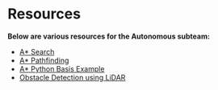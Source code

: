 # Resources

**Below are various resources for the Autonomous subteam:**

- [A* Search](https://www.codecademy.com/resources/docs/ai/search-algorithms/a-star-search)
- [A* Pathfinding](https://www.youtube.com/watch?v=-L-WgKMFuhE)
- [A* Python Basis Example](https://medium.com/@nicholas.w.swift/easy-a-star-pathfinding-7e6689c7f7b2)
- [Obstacle Detection using LiDAR](https://www.mathworks.com/help/driving/ug/ground-plane-and-obstacle-detection-using-lidar.html)

